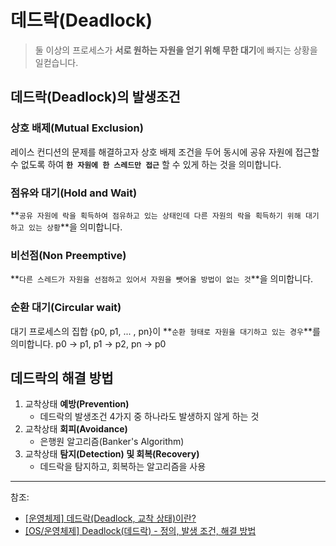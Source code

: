 # 데드락(Deadlock)
> 둘 이상의 프로세스가 **서로 원하는 자원을 얻기 위해 무한 대기**에 빠지는 상황을 일컫습니다.

## 데드락(Deadlock)의 발생조건
### 상호 배제(Mutual Exclusion)
레이스 컨디션의 문제를 해결하고자 상호 배제 조건을 두어 동시에 공유 자원에 접근할 수 없도록 하여 **`한 자원에 한 스레드만 접근`** 할 수 있게 하는 것을 의미합니다.

### 점유와 대기(Hold and Wait)
**`공유 자원에 락을 획득하여 점유하고 있는 상태인데 다른 자원의 락을 획득하기 위해 대기하고 있는 상황`**을 의미합니다.

### 비선점(Non Preemptive)
**`다른 스레드가 자원을 선점하고 있어서 자원을 뺏어올 방법이 없는 것`**을 의미합니다.

### 순환 대기(Circular wait)
대기 프로세스의 집합 {p0, p1, ... , pn}이 **`순환 형태로 자원을 대기하고 있는 경우`**를 의미합니다. p0 -> p1, p1 -> p2, pn -> p0

## 데드락의 해결 방법
1) 교착상태 **예방(Prevention)**
   - 데드락의 발생조건 4가지 중 하나라도 발생하지 않게 하는 것
1) 교착상태 **회피(Avoidance)**
   - 은행원 알고리즘(Banker's Algorithm)
2) 교착상태 **탐지(Detection) 및 회복(Recovery)**
   - 데드락을 탐지하고, 회복하는 알고리즘을 사용

---
참조:  
- [[운영체제] 데드락(Deadlock, 교착 상태)이란?](https://chanhuiseok.github.io/posts/cs-2/)   
- [[OS/운영체제] Deadlock(데드락) - 정의, 발생 조건, 해결 방법](https://velog.io/@yanghl98/%EC%9A%B4%EC%98%81%EC%B2%B4%EC%A0%9COS-Deadlock%EB%8D%B0%EB%93%9C%EB%9D%BD-%EC%A0%95%EC%9D%98-%EB%B0%9C%EC%83%9D-%EC%A1%B0%EA%B1%B4-%ED%95%B4%EA%B2%B0-%EB%B0%A9%EB%B2%95)
